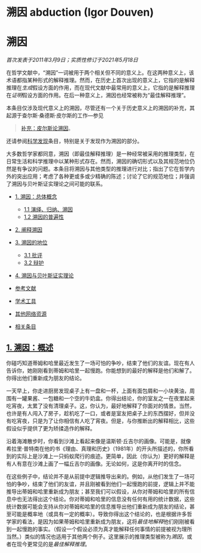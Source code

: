 # 溯因 abduction (Igor Douven)

# 溯因

*首次发表于2011年3月9日；实质性修订于2021年5月18日*

在哲学文献中，“溯因”一词被用于两个相关但不同的意义上。在这两种意义上，该术语都指某种形式的解释推理。然而，在历史上首次出现的意义上，它指的是解释推理在*生成*假设方面的作用，而在现代文献中最常用的意义上，它指的是解释推理在*证明*假设方面的作用。在后一种意义上，溯因也经常被称为“最佳解释推理”。

本条目仅涉及现代意义上的溯因，尽管还有一个关于历史意义上的溯因的补充，其起源于查尔斯·桑德斯·皮尔斯的工作—参见

> [补充：皮尔斯论溯因](https://plato.stanford.edu/entries/abduction/peirce.html)。

还请参阅[科学发现](https://plato.stanford.edu/entries/scientific-discovery/index.html#DiscAbdu)条目，特别是关于发现作为溯因的部分。

大多数哲学家都同意，溯因（即最佳解释推理）是一种经常被采用的推理类型，在日常生活和科学推理中以某种形式存在。然而，溯因的确切形式以及其规范地位仍然是有争议的问题。本条目将溯因与其他类型的推理进行对比；指出了它在哲学内外的突出应用；考虑了各种更或多或少精确的陈述；讨论了它的规范地位；并强调了溯因与贝叶斯证实理论之间可能的联系。

* [1. 溯因：总体概念](https://plato.stanford.edu/entries/abduction/#AbdGenIde)

  * [1.1 演绎、归纳、溯因](https://plato.stanford.edu/entries/abduction/#DedIndAbd)
  * [1.2 溯因的普遍性](https://plato.stanford.edu/entries/abduction/#UbiAbd)
* [2. 阐释溯因](https://plato.stanford.edu/entries/abduction/#ExpAbd)
* [3. 溯因的地位](https://plato.stanford.edu/entries/abduction/#StaAbd)

  * [3.1 批评](https://plato.stanford.edu/entries/abduction/#Cri)
  * [3.2 辩护](https://plato.stanford.edu/entries/abduction/#Def)
* [4. 溯因与贝叶斯证实理论](https://plato.stanford.edu/entries/abduction/#AbdVerBayConThe)
* [参考文献](https://plato.stanford.edu/entries/abduction/#Bib)
* [学术工具](https://plato.stanford.edu/entries/abduction/#Aca)
* [其他网络资源](https://plato.stanford.edu/entries/abduction/#Oth)
* [相关条目](https://plato.stanford.edu/entries/abduction/#Rel)

## [1. 溯因：概述]()

你碰巧知道蒂姆和哈里最近发生了一场可怕的争吵，结束了他们的友谊。现在有人告诉你，她刚刚看到蒂姆和哈里一起慢跑。你能想到的最好的解释是他们和解了。你得出他们重新成为朋友的结论。

一天早上，你走进厨房发现桌子上有一盘和一杯，上面有面包屑和一小块黄油，周围有一罐果酱、一包糖和一个空的牛奶盒。你得出结论，你的室友之一在夜里起来吃宵夜，太累了没有清理桌子。这，你认为，最好地解释了你面对的情景。当然，也许是有人闯入了房子，趁机吃了一口，或者是室友把桌子上的东西摆好，但并没有吃宵夜，只是为了让你相信有人吃了宵夜。但是，与你推断出的解释相比，这些假设似乎提供了更为矫揉造作的解释。

沿着海滩散步时，你看到沙滩上看起来像是温斯顿·丘吉尔的画像。可能是，就像希拉里·普特南在他的书《理由、真理和历史》（1981年）的开头所描述的，你所看到的实际上是沙滩上一只蚂蚁爬行的痕迹。更简单，因此（你认为）更好的解释是有人有意在沙滩上画了一幅丘吉尔的画像。无论如何，这是你离开时的信念。

在这些例子中，结论并不是从前提中逻辑推导出来的。例如，从他们发生了一场可怕的争吵，结束了他们的友谊，并且刚被看到他们一起慢跑的前提，逻辑上并不能推导出蒂姆和哈里重新成为朋友；甚至我们可以假设，从你对蒂姆和哈里的所有信息中也无法得出这个结论。你对蒂姆和哈里的信息没有任何有用的统计数据，这些统计数据可能会支持从你对蒂姆和哈里的信息推导出他们重新成为朋友的结论，甚至可能是概率地（或具有一定的概率）。导致你得出这个结论的，也是根据许多哲学家的看法，是因为如果蒂姆和哈里重新成为朋友，这将*最佳地解释*他们刚刚被看到一起慢跑的事实。（假设一个假设必须为真才能解释任何事情的前提被视为理所当然。）类似的情况也适用于其他两个例子。这里展示的推理类型被称为*溯因*，或者在现今更常见的是*最佳解释推理*。
